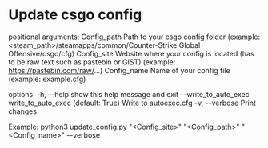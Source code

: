 # Update csgo config

positional arguments:
  Config_path           Path to your csgo config folder (example:  <steam_path>/steamapps/common/Counter-Strike Global Offensive/csgo/cfg)
  Config_site           Website where your config is located (has to be raw text such as pastebin or GIST) (example: https://pastebin.com/raw/...)
  Config_name           Name of your config file (example: example.cfg)

options:
  -h, --help            show this help message and exit
  --write_to_auto_exec  write_to_auto_exec (default: True)
                        Write to autoexec.cfg
  -v, --verbose         Print changes

Example:
python3 update_config.py "<Config_site>" "<Config_path>" "<Config_name>" --verbose